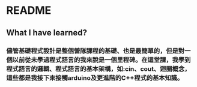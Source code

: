 # README
## What I have learned?
### 儘管基礎程式設計是整個營隊課程的基礎、也是最簡單的，但是對一個以前從未學過程式語言的我來說是一個里程碑。在這堂課，我學到程式語言的邏輯、程式語言的基本架構，如:cin、cout、迴圈概念，這些都是我接下來接觸arduino及更進階的C++程式的基本知識。
## 
